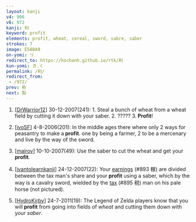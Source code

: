 ```yaml
---
layout: kanji
v4: 906
v6: 972
kanji: 利
keyword: profit
elements: profit, wheat, cereal, sword, sabre, saber
strokes: 7
image: E588A9
on-yomi: リ
redirect_to: https://hochanh.github.io/rtk/利
kun-yomi: き.く
permalink: /利/
redirect_from:
 - /972/
prev: 称
next: 梨
---
```


1) [<a href="http://kanji.koohii.com/profile/DrWarrior12">DrWarrior12</a>] 30-12-2007(241): 1. Steal a bunch of wheat from a wheat field by cutting it down with your saber. 2. ????? 3.<strong> Profit</strong>!

2) [<a href="http://kanji.koohii.com/profile/ivoSF">ivoSF</a>] 4-8-2006(201): In the middle ages there where only 2 ways for peasantry to make a<strong> profit</strong>. one by being a farmer, 2 to be a mercenary and live by the way of the sword.

3) [<a href="http://kanji.koohii.com/profile/mairov">mairov</a>] 10-10-2007(49): Use the saber to cut the wheat and get your<strong> profit</strong>.

4) [<a href="http://kanji.koohii.com/profile/ivantolearnkanji">ivantolearnkanji</a>] 24-12-2007(22): Your <a href="../v4/893.html">earnings</a> (#893 稼) are divided between the tax man&#039;s share and your<strong> profit</strong> using a saber, which by the way is a cavalry sword, wielded by the <a href="../v4/895.html">tax</a> (#895 税) man on his pale horse (not pictured).

5) [<a href="http://kanji.koohii.com/profile/HydroKirby">HydroKirby</a>] 24-7-2011(19): The Legend of Zelda players know that you will<strong> profit</strong> from going into fields of <em>wheat</em> and cutting them down with your <em>saber</em>.

